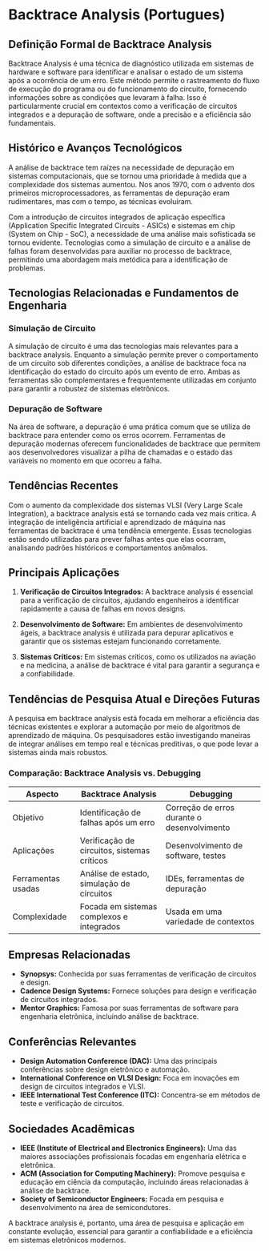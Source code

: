 # Backtrace Analysis (Portugues)

## Definição Formal de Backtrace Analysis

Backtrace Analysis é uma técnica de diagnóstico utilizada em sistemas de hardware e software para identificar e analisar o estado de um sistema após a ocorrência de um erro. Este método permite o rastreamento do fluxo de execução do programa ou do funcionamento do circuito, fornecendo informações sobre as condições que levaram à falha. Isso é particularmente crucial em contextos como a verificação de circuitos integrados e a depuração de software, onde a precisão e a eficiência são fundamentais.

## Histórico e Avanços Tecnológicos

A análise de backtrace tem raízes na necessidade de depuração em sistemas computacionais, que se tornou uma prioridade à medida que a complexidade dos sistemas aumentou. Nos anos 1970, com o advento dos primeiros microprocessadores, as ferramentas de depuração eram rudimentares, mas com o tempo, as técnicas evoluíram. 

Com a introdução de circuitos integrados de aplicação específica (Application Specific Integrated Circuits - ASICs) e sistemas em chip (System on Chip - SoC), a necessidade de uma análise mais sofisticada se tornou evidente. Tecnologias como a simulação de circuito e a análise de falhas foram desenvolvidas para auxiliar no processo de backtrace, permitindo uma abordagem mais metódica para a identificação de problemas.

## Tecnologias Relacionadas e Fundamentos de Engenharia

### Simulação de Circuito

A simulação de circuito é uma das tecnologias mais relevantes para a backtrace analysis. Enquanto a simulação permite prever o comportamento de um circuito sob diferentes condições, a análise de backtrace foca na identificação do estado do circuito após um evento de erro. Ambas as ferramentas são complementares e frequentemente utilizadas em conjunto para garantir a robustez de sistemas eletrônicos.

### Depuração de Software

Na área de software, a depuração é uma prática comum que se utiliza de backtrace para entender como os erros ocorrem. Ferramentas de depuração modernas oferecem funcionalidades de backtrace que permitem aos desenvolvedores visualizar a pilha de chamadas e o estado das variáveis no momento em que ocorreu a falha.

## Tendências Recentes

Com o aumento da complexidade dos sistemas VLSI (Very Large Scale Integration), a backtrace analysis está se tornando cada vez mais crítica. A integração de inteligência artificial e aprendizado de máquina nas ferramentas de backtrace é uma tendência emergente. Essas tecnologias estão sendo utilizadas para prever falhas antes que elas ocorram, analisando padrões históricos e comportamentos anômalos.

## Principais Aplicações

1. **Verificação de Circuitos Integrados:** A backtrace analysis é essencial para a verificação de circuitos, ajudando engenheiros a identificar rapidamente a causa de falhas em novos designs.
  
2. **Desenvolvimento de Software:** Em ambientes de desenvolvimento ágeis, a backtrace analysis é utilizada para depurar aplicativos e garantir que os sistemas estejam funcionando corretamente.

3. **Sistemas Críticos:** Em sistemas críticos, como os utilizados na aviação e na medicina, a análise de backtrace é vital para garantir a segurança e a confiabilidade.

## Tendências de Pesquisa Atual e Direções Futuras

A pesquisa em backtrace analysis está focada em melhorar a eficiência das técnicas existentes e explorar a automação por meio de algoritmos de aprendizado de máquina. Os pesquisadores estão investigando maneiras de integrar análises em tempo real e técnicas preditivas, o que pode levar a sistemas ainda mais robustos.

### Comparação: Backtrace Analysis vs. Debugging

| Aspecto                 | Backtrace Analysis                       | Debugging                               |
|------------------------|-----------------------------------------|-----------------------------------------|
| Objetivo               | Identificação de falhas após um erro    | Correção de erros durante o desenvolvimento |
| Aplicações             | Verificação de circuitos, sistemas críticos | Desenvolvimento de software, testes     |
| Ferramentas usadas     | Análise de estado, simulação de circuitos | IDEs, ferramentas de depuração           |
| Complexidade           | Focada em sistemas complexos e integrados | Usada em uma variedade de contextos      |

## Empresas Relacionadas

- **Synopsys:** Conhecida por suas ferramentas de verificação de circuitos e design.
- **Cadence Design Systems:** Fornece soluções para design e verificação de circuitos integrados.
- **Mentor Graphics:** Famosa por suas ferramentas de software para engenharia eletrônica, incluindo análise de backtrace.

## Conferências Relevantes

- **Design Automation Conference (DAC):** Uma das principais conferências sobre design eletrônico e automação.
- **International Conference on VLSI Design:** Foca em inovações em design de circuitos integrados e VLSI.
- **IEEE International Test Conference (ITC):** Concentra-se em métodos de teste e verificação de circuitos.

## Sociedades Acadêmicas

- **IEEE (Institute of Electrical and Electronics Engineers):** Uma das maiores associações profissionais focadas em engenharia elétrica e eletrônica.
- **ACM (Association for Computing Machinery):** Promove pesquisa e educação em ciência da computação, incluindo áreas relacionadas à análise de backtrace.
- **Society of Semiconductor Engineers:** Focada em pesquisa e desenvolvimento na área de semicondutores.

A backtrace analysis é, portanto, uma área de pesquisa e aplicação em constante evolução, essencial para garantir a confiabilidade e a eficiência em sistemas eletrônicos modernos.